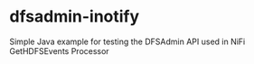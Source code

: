 # dfsadmin-inotify
Simple Java example for testing the DFSAdmin API used in NiFi GetHDFSEvents Processor

